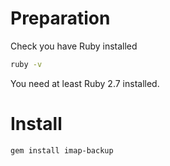 # Preparation

Check you have Ruby installed

```sh
ruby -v
```

You need at least Ruby 2.7 installed.

# Install

```sh
gem install imap-backup
```
